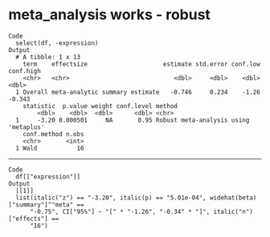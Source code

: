 # meta_analysis works - robust

    Code
      select(df, -expression)
    Output
      # A tibble: 1 x 13
        term    effectsize                     estimate std.error conf.low conf.high
        <chr>   <chr>                             <dbl>     <dbl>    <dbl>     <dbl>
      1 Overall meta-analytic summary estimate   -0.746     0.234    -1.26    -0.343
        statistic  p.value weight conf.level method                               
            <dbl>    <dbl>  <dbl>      <dbl> <chr>                                
      1     -3.20 0.000501     NA       0.95 Robust meta-analysis using 'metaplus'
        conf.method n.obs
        <chr>       <int>
      1 Wald           16

---

    Code
      df[["expression"]]
    Output
      [[1]]
      list(italic("z") == "-3.20", italic(p) == "5.01e-04", widehat(beta)["summary"]^"meta" == 
          "-0.75", CI["95%"] ~ "[" * "-1.26", "-0.34" * "]", italic("n")["effects"] == 
          "16")
      

